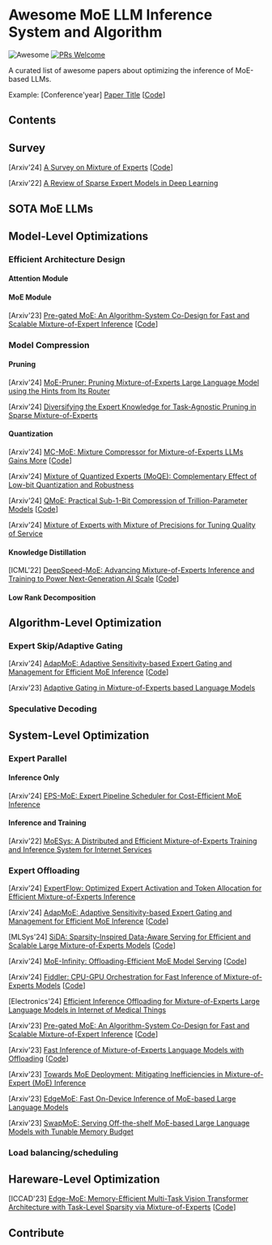 # Awesome MoE LLM Inference System and Algorithm
![Awesome](https://awesome.re/badge.svg)
[![PRs Welcome](https://img.shields.io/badge/PRs-welcome-brightgreen.svg)](https://github.com/JustQJ/awesome-moe-inference/pulls)

A curated list of awesome papers about optimizing the inference of MoE-based LLMs.

Example: [Conference'year] [Paper Title]() [[Code]()]

## Contents


## Survey
[Arxiv'24] [A Survey on Mixture of Experts](https://arxiv.org/abs/2407.06204) [[Code](https://github.com/withinmiaov/A-Survey-on-Mixture-of-Experts)]

[Arxiv'22] [A Review of Sparse Expert Models in Deep Learning](https://arxiv.org/abs/2209.01667)

## SOTA MoE LLMs




## Model-Level Optimizations

### Efficient Architecture Design

#### Attention Module

#### MoE Module
[Arxiv'23] [Pre-gated MoE: An Algorithm-System Co-Design for Fast and Scalable Mixture-of-Expert Inference](https://arxiv.org/abs/2308.12066) [[Code](https://github.com/ranggihwang/Pregated_MoE)]


### Model Compression

#### Pruning

[Arxiv'24] [MoE-Pruner: Pruning Mixture-of-Experts Large Language Model using the Hints from Its Router](https://arxiv.org/abs/2410.12013)

[Arxiv'24] [Diversifying the Expert Knowledge for Task-Agnostic Pruning in Sparse Mixture-of-Experts](https://arxiv.org/abs/2407.09590)


#### Quantization
[Arxiv'24] [MC-MoE: Mixture Compressor for Mixture-of-Experts LLMs Gains More](https://arxiv.org/abs/2410.06270) [[Code](https://github.com/Aaronhuang-778/MC-MoE)] 

[Arxiv'24] [Mixture of Quantized Experts (MoQE): Complementary Effect of Low-bit Quantization and Robustness](https://arxiv.org/abs/2310.02410)

[Arxiv'24] [QMoE: Practical Sub-1-Bit Compression of Trillion-Parameter Models](https://arxiv.org/abs/2310.16795) [[Code](http://github.com/IST-DASLab/qmoe)]  

[Arxiv'24] [Mixture of Experts with Mixture of Precisions for Tuning Quality of Service](https://arxiv.org/abs/2407.14417)

#### Knowledge Distillation
[ICML'22] [DeepSpeed-MoE: Advancing Mixture-of-Experts Inference and Training to Power Next-Generation AI Scale](https://proceedings.mlr.press/v162/rajbhandari22a.html) [[Code](https://github.com/microsoft/DeepSpeed)]   

#### Low Rank Decomposition

## Algorithm-Level Optimization

### Expert Skip/Adaptive Gating

[Arxiv'24] [AdapMoE: Adaptive Sensitivity-based Expert Gating and Management for Efficient MoE Inference](https://arxiv.org/abs/2408.10284) [[Code](https://github.com/PKU-SEC-Lab/AdapMoE)]

[Arxiv'23] [Adaptive Gating in Mixture-of-Experts based Language Models](https://arxiv.org/abs/2310.07188)



### Speculative Decoding


## System-Level Optimization

### Expert Parallel

#### Inference Only
[Arxiv'24] [EPS-MoE: Expert Pipeline Scheduler for Cost-Efficient MoE Inference](https://arxiv.org/abs/2410.12247)
#### Inference and Training
[Arxiv'22] [MoESys: A Distributed and Efficient Mixture-of-Experts Training and Inference System for Internet Services](https://arxiv.org/abs/2205.10034)

### Expert Offloading



[Arxiv'24] [ExpertFlow: Optimized Expert Activation and Token Allocation for Efficient Mixture-of-Experts Inference](https://arxiv.org/abs/2410.17954)

[Arxiv'24] [AdapMoE: Adaptive Sensitivity-based Expert Gating and Management for Efficient MoE Inference](https://arxiv.org/abs/2408.10284) [[Code](https://github.com/PKU-SEC-Lab/AdapMoE)]

[MLSys'24] [SiDA: Sparsity-Inspired Data-Aware Serving for Efficient and Scalable Large Mixture-of-Experts Models](https://proceedings.mlsys.org/paper_files/paper/2024/hash/698cfaf72a208aef2e78bcac55b74328-Abstract-Conference.html) [[Code](https://github.com/timlee0212/SiDA-MoE)]

[Arxiv'24] [MoE-Infinity: Offloading-Efficient MoE Model Serving](https://arxiv.org/abs/2401.14361) [[Code](https://github.com/TorchMoE/MoE-Infinity)]

[Arxiv'24] [Fiddler: CPU-GPU Orchestration for Fast Inference of Mixture-of-Experts Models](https://arxiv.org/abs/2402.07033) [[Code](https://github.com/efeslab/fiddler)]


[Electronics'24] [Efficient Inference Offloading for Mixture-of-Experts Large Language Models in Internet of Medical Things](https://www.mdpi.com/2079-9292/13/11/2077)

[Arxiv'23] [Pre-gated MoE: An Algorithm-System Co-Design for Fast and Scalable Mixture-of-Expert Inference](https://arxiv.org/abs/2308.12066) [[Code](https://github.com/ranggihwang/Pregated_MoE)]


[Arxiv'23] [Fast Inference of Mixture-of-Experts Language Models with Offloading](https://arxiv.org/abs/2312.17238) [[Code](https://github.com/dvmazur/mixtral-offloading)]

[Arxiv'23] [Towards MoE Deployment: Mitigating Inefficiencies in Mixture-of-Expert (MoE) Inference](https://arxiv.org/abs/2303.06182)

[Arxiv'23] [EdgeMoE: Fast On-Device Inference of MoE-based Large Language Models](https://arxiv.org/abs/2308.14352)

[Arxiv'23] [SwapMoE: Serving Off-the-shelf MoE-based Large Language Models with Tunable Memory Budget](https://arxiv.org/abs/2308.15030)




### Load balancing/scheduling


## Hareware-Level Optimization
[ICCAD'23] [Edge-MoE: Memory-Efficient Multi-Task Vision Transformer Architecture with Task-Level Sparsity via Mixture-of-Experts](https://ieeexplore.ieee.org/abstract/document/10323651) [[Code](https://github.com/sharc-lab/Edge-MoE)]


## Contribute

